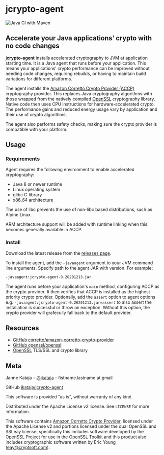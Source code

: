 # jcrypto-agent

![Java CI with Maven](https://github.com/jkataja/jcrypto-agent/workflows/Java%20CI%20with%20Maven/badge.svg)

## Accelerate your Java applications' crypto with no code changes

**jcrypto-agent** installs accelerated cryptography to JVM at application starting time.
It is a Java agent that runs before your application.
This means your applications' crypto performance can be improved without needing code changes, requiring rebuilds, or having to maintain build variations for different platforms.

The agent installs the [Amazon Corretto Crypto Provider (ACCP)](https://github.com/corretto/amazon-corretto-crypto-provider) cryptography provider.
This replaces Java cryptography algorithms with those wrapped from the natively compiled [OpenSSL](https://www.openssl.org/) cryptography library.
Native code then uses CPU instructions for hardware-accelerated crypto.
The performance gains and reduced energy usage vary by application and their use of crypto algorithms.

The agent also performs safety checks, making sure the crypto provider is compatible with your platform.

## Usage

### Requirements

Agent requires the following environment to enable accelerated cryptography:

 - Java 8 or newer runtime
 - Linux operating system
 - glibc C-library
 - x86_64 architecture

The use of libc prevents the use of non-libc based distributions, such as Alpine Linux.

ARM architecture support will be added with runtime linking when this becomes generally available in ACCP.

### Install

Download the latest release from the [releases page](https://github.com/jkataja/jcrypto-agent/releases).

To install the agent, add the `-javaagent` argument to your JVM command line arguments.
Specify path to the agent JAR with version.
For example:

```sh
-javaagent:jcrypto-agent-0.20201213.jar
```

The agent runs before your application's `main` method, configuring ACCP as the crypto provider.
It then verifies that ACCP is installed as the highest priority crypto provider.
Optionally, add the `assert` option to agent options e.g. `-javaagent:jcrypto-agent-0.20201213.jar=assert` to also assert the installation is successful or throw an exception.
Without this option, the crypto provider will grafecully fall back to the default provider.

## Resources

 - [GitHub corretto/amazon-corretto-crypto-provider](https://github.com/corretto/amazon-corretto-crypto-provider)
 - [GitHub openssl/openssl](https://github.com/openssl/openssl)
 - [OpenSSL](https://www.openssl.org/) TLS/SSL and crypto library

## Meta

Janne Kataja – [@jkataja](https://twitter.com/jkataja) – fistname.lastname at gmail

GitHub [jkataja/jcrypto-agent](https://github.com/jkataja/jcrypto-agent)

This software is provided "as is", without warranty of any kind.

Distributed under the Apache License v2 license. See ``LICENSE`` for more information.

This software contains [Amazon Corretto Crypto Provider](https://github.com/corretto/amazon-corretto-crypto-provider), licensed under the Apache License v2 and 
portions licensed under the dual OpenSSL and SSLeay license, specifically this includes software developed by the OpenSSL Project for use in the [OpenSSL Toolkit](https://www.openssl.org) and this product also includes cryptographic software written by Eric Young (eay@cryptsoft.com).
